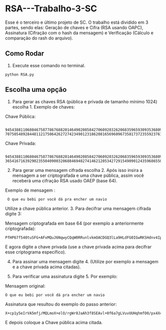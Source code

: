 # RSA---Trabalho-3-SC



Esse é o terceiro e último projeto de SC. O trabalho está dividido em 3 partes, sendo elas: Geração de chaves e Cifra (RSA usando OAPC), Assinatura (Cifração com o hash da mensagem) e Verificação (Cálculo e comparação do rash do arquivo). 	 




## Como Rodar
1. Execute esse comando no terminal.
```
python RSA.py
```
 ## Escolha uma opção
1. Para gerar as chaves RSA (pública e privada de tamanho mínimo 1024) escolha 1. Exemplo de chaves:
   
Chave Pública:
```
    94543881106804675877867688201464902085842706092032620683596593093536809544541418994357931302330443226495996865805990610659887244894973849311827082577163685769084295123305337289885914964870639829525759498037729004134747456507829098070143953336613476094257231703246503132115320707117632672803437998769257667569, 70750548928448112175064262727423490123186208165696096735817372355923761883338340570084202338367280749531692688548590267781134717785733253359820522974801603230987415422164497193679781812717455974423643194769017404317716057794887301883020556071791781882959195820460738295903849854669400062293362687790815521509
 ```
Chave Privada:
```
    94543881106804675877867688201464902085842706092032620683596593093536809544541418994357931302330443226495996865805990610659887244894973849311827082577163685769084295123305337289885914964870639829525759498037729004134747456507829098070143953336613476094257231703246503132115320707117632672803437998769257667569, 36541671639290235504090032068846948274146212053427291549090124359686550856419758001954315112717960310470548199081735882415867765260433479433580898385006763907607377821286703535311143681162898215510662853184897918812408602381942450914845174727983363537921894245952631666236667388564030077520132077846658330269
```
2. Para gerar uma mensagem cifrada escolha 2. Após isso insira a mensagem a ser criptografada e uma chave pública, assim você receberá uma cifração RSA usado OAEP (base 64).
   
Exemplo de mensagem :
```
 O que eu bebi por você dá pra encher um navio 
```
Utilize a chave pública anterior.
3. Para decifrar uma mensagem cifrada digite 3:
   
Mensagem criptografada em base 64 (por exemplo a anteriormente criptografada): 
```
PfHP67f540tuSFG+AFxMQuJ6NqwyCQqW0RRunlvkmOACDGQ3lLa9HLdFG0IGwRKSHdnv4IpdJpX1OPUA39KimKnQhIfwIdVcnupGA95x7ys+xV70rmE81z2LkfVIR8SDYIoi/34HbVjCjGnDth723Z5uwyE3Desjvuo9suLzYSU= 
```
E agora digite a chave privada (use a chave privada acima para decifrar esse criptograma específico). 

4. Para assinar uma mensagem digite 4. (Utilize por exemplo a mensagem e a chave privada acima citadas). 

5. Para verificar uma assinatura digite 5. Por exemplo:
   
Mensagem original:
```
O que eu bebi por você dá pra encher um navio
```
Assinatura que resultou do exemplo do passo anterior: 
```
X+cp1y5eIrVA5mfj/MQLmoX+elO/rgWr8JaAh3f8SEAvl+0f6a7gLVuvUUHqhmfO0/px4X4TjarJFRgK80rb99/anR0ejV2UCxITXy3r+P2lcXP6Djpeh+f/zmgls19ZwxCBGSMASVG2qYKG7cNldfqsqJve+gzz7om7swG/wL4= 
```
E depois coloque a Chave pública acima citada.  



